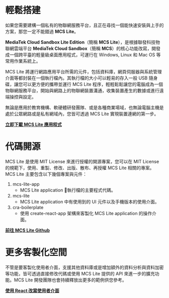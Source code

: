 # 輕鬆搭建

如果您需要建構一個私有的物聯網服務平台，且正在尋找一個能快速安裝與上手的方案，那您一定不能錯過 **MCS Lite**。

**MediaTek Cloud Sandbox Lite Edition**（簡稱 **MCS Lite**），是根據聯發科技物聯網雲端平台 **MediaTek Cloud Sandbox**（簡稱 **MCS**）的核心功能改寫，開發成一個跨平臺的輕量級桌面應用程式，可運行在 Windows, Linux 和 Mac OS 等常用作業系統上。

MCS Lite 將運行網路應用平台所需的元件，包括資料庫，網頁伺服器與系統管理介面等都封裝在一個執行檔內。其執行檔的大小可以輕易的存入一般 USB 隨身碟，讓您可以更方便的攜帶並運行 MCS Lite 程序，輕輕鬆鬆讓您的電腦成為一個物聯網服務平台，開始與網路上的物聯網裝置溝通，收集裝置產生的數據或進行遠端操控與設定。

無論是應用於教育機構、軟硬體研發團隊、或是各種商業場域，也無論電腦主機是處於公眾網路或是私有網域內，您皆可透過 MCS Lite 實現裝置連網的第一步。

**[立即下載 MCS Lite 應用程式](https://github.com/MCS-Lite/mcs-lite-app/releases)**

# 代碼開源

MCS Lite 是使用 MIT License 來進行授權的開源專案，您可以在 MIT License 的規範下，使用、重製、修改、出版、散布、再授權 MCS Lite 相關的專案。
MCS Lite 主要包含以下幾個專案與元件：

1. mcs-lite-app
   * MCS Lite application 執行檔的主要程式代碼。
2. mcs-lite
   * MCS Lite application 中有使用到的 UI 元件以及手機版本的使用介面。
3. cra-boilerplate
   * 使用 create-react-app 架構來客製化 MCS Lite application 的操作介面。
   
**[前往 MCS Lite Github](https://github.com/MCS-Lite)**


# 更多客製化空間

不管是要客製化使用者介面，支援其他資料庫或是增加額外的資料分析與資料加密等功能，皆可透過直接修改代碼或使用 MCS Lite 提供的 API 來進一步的擴充功能。MCS Lite 開發團隊也會持續釋放出更多的範例供您參考。

**[使用 React 改寫使用者介面](https://github.com/MCS-Lite/cra-boilerplate)**

